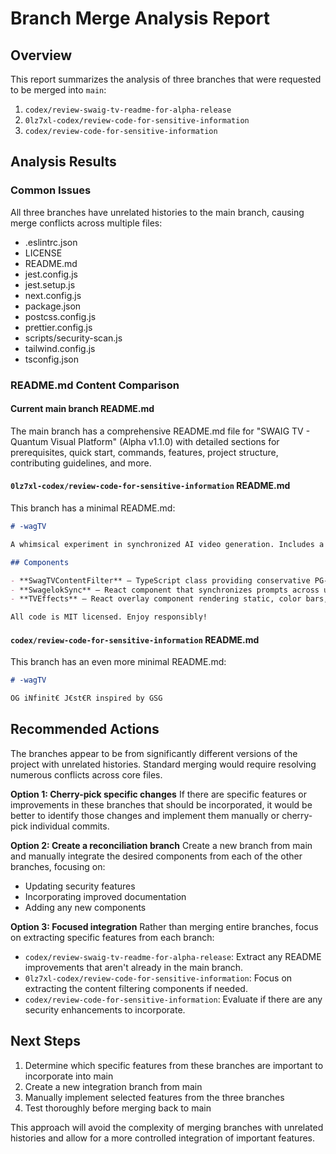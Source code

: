 # Branch Merge Analysis Report

## Overview

This report summarizes the analysis of three branches that were requested to be merged into `main`:

1. `codex/review-swaig-tv-readme-for-alpha-release`
2. `0lz7xl-codex/review-code-for-sensitive-information`
3. `codex/review-code-for-sensitive-information`

## Analysis Results

### Common Issues

All three branches have unrelated histories to the main branch, causing merge conflicts across multiple files:

- .eslintrc.json
- LICENSE
- README.md
- jest.config.js
- jest.setup.js
- next.config.js
- package.json
- postcss.config.js
- prettier.config.js
- scripts/security-scan.js
- tailwind.config.js
- tsconfig.json

### README.md Content Comparison

#### Current main branch README.md

The main branch has a comprehensive README.md file for "SWAIG TV - Quantum Visual Platform" (Alpha v1.1.0) with detailed sections for prerequisites, quick start, commands, features, project structure, contributing guidelines, and more.

#### `0lz7xl-codex/review-code-for-sensitive-information` README.md

This branch has a minimal README.md:

```markdown
# -wagTV

A whimsical experiment in synchronized AI video generation. Includes a PG-13 content filter and retro TV effects for fun demos.

## Components

- **SwagTVContentFilter** – TypeScript class providing conservative PG‑13 filtering based on 90s MTV standards.
- **SwagelokSync** – React component that synchronizes prompts across users and shows generated videos with optional crash effects.
- **TVEffects** – React overlay component rendering static, color bars, and other nostalgic TV glitches.

All code is MIT licensed. Enjoy responsibly!
```

#### `codex/review-code-for-sensitive-information` README.md

This branch has an even more minimal README.md:

```markdown
# -wagTV

OG iNfinit€ J€st€R inspired by GSG
```

## Recommended Actions

The branches appear to be from significantly different versions of the project with unrelated histories. Standard merging would require resolving numerous conflicts across core files.

**Option 1: Cherry-pick specific changes**
If there are specific features or improvements in these branches that should be incorporated, it would be better to identify those changes and implement them manually or cherry-pick individual commits.

**Option 2: Create a reconciliation branch**
Create a new branch from main and manually integrate the desired components from each of the other branches, focusing on:

- Updating security features
- Incorporating improved documentation
- Adding any new components

**Option 3: Focused integration**
Rather than merging entire branches, focus on extracting specific features from each branch:

- `codex/review-swaig-tv-readme-for-alpha-release`: Extract any README improvements that aren't already in the main branch.
- `0lz7xl-codex/review-code-for-sensitive-information`: Focus on extracting the content filtering components if needed.
- `codex/review-code-for-sensitive-information`: Evaluate if there are any security enhancements to incorporate.

## Next Steps

1. Determine which specific features from these branches are important to incorporate into main
2. Create a new integration branch from main
3. Manually implement selected features from the three branches
4. Test thoroughly before merging back to main

This approach will avoid the complexity of merging branches with unrelated histories and allow for a more controlled integration of important features.
